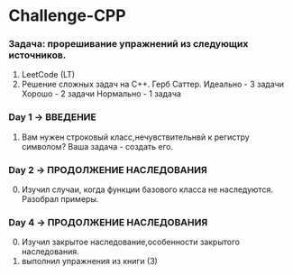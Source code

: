 # Challenge-CPP
### Задача: прорешивание упражнений из следующих источников.
1. LeetCode (LT)
2. Решение сложных задач на C++. Герб Саттер.
Идеально - 3 задачи 
Хорошо - 2 задачи 
Нормально - 1 задача


### Day 1 -> ВВЕДЕНИЕ

1. Вам нужен строковый класс,нечувствительнвй к регистру символом? Ваша задача - создать его.


### Day 2 -> ПРОДОЛЖЕНИЕ НАСЛЕДОВАНИЯ

0. Изучил случаи, когда функции базового класса не наследуются. Разобрал примеры.


### Day 4 -> ПРОДОЛЖЕНИЕ НАСЛЕДОВАНИЯ
0. Изучил закрытое наследование,особенности закрытого наследования. 
1. выполнил упражнения из книги (3)
